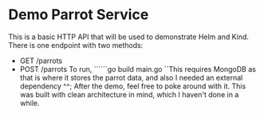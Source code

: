 # Demo Parrot Service
This is a basic HTTP API that will be used to demonstrate Helm and Kind.
There is one endpoint with two methods:
- GET /parrots
- POST /parrots
To run, ``````go build main.go
``This requires MongoDB as that is where it stores the parrot data, and also I needed an external dependency ^^;
After the demo, feel free to poke around with it. This was built with clean architecture in mind, which I haven't done in a while.

